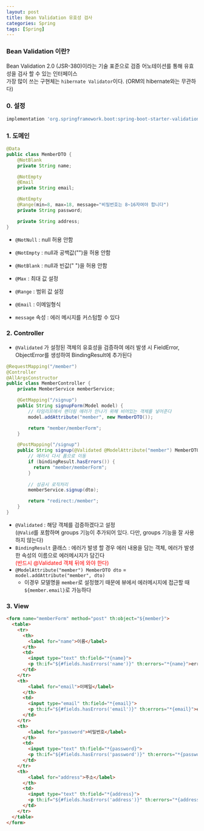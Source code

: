 ```yaml
---
layout: post
title: Bean Validation 유효성 검사
categories: Spring
tags: [Spring]
---
```


### Bean Validation 이란?  
Bean Validation 2.0 (JSR-380)이라는 기술 표준으로 검증 어노테이션를 통해 유효성을 검사 할 수 있는 인터페이스  
가장 많이 쓰는 구현체는 `hibernate Validator`이다. (ORM의 hibernate와는 무관하다)

### 0. 설정

```gradle
implementation 'org.springframework.boot:spring-boot-starter-validation'
```


### 1. 도메인

```java
@Data
public class MemberDTO {
    @NotBlank
    private String name;

    @NotEmpty
    @Email
    private String email;

    @NotEmpty
    @Range(min=8, max=18, message="비밀번호는 8~16자여야 합니다")
    private String password;

    private String address;
}

```

- `@NotNull` : null 허용 안함
- `@NotEmpty` : null과 공백값("")을 허용 안함
- `@NotBlank` : null과 빈값(" ")을 허용 안함
- `@Max` : 최대 값 설정
- `@Range` : 범위 값 설정
- `@Email` : 이메일형식

- `message` 속성 : 에러 메시지를 커스텀할 수 있다

### 2. Controller
- `@Validated` 가 설정된 객체의 유효성을 검증하여 에러 발생 시 FieldError, ObjectError를 생성하여 BindingResult에 추가된다

```java
@RequestMapping("/member")
@Controller
@AllArgsConstructor
public class MemberController {
    private MemberService memberService;

    @GetMapping("/signup")
    public String signupForm(Model model) {
        // 타임리프에서 랜더링 에러가 안나기 위해 비어있는 객체를 넣어준다
        model.addAttribute("member", new MemberDTO());

        return "member/memberForm";
    }

    @PostMapping("/signup")
    public String signup(@Validated @ModelAttribute("member") MemberDTO dto, BindingResult bindingResult, Model model) {
        // 에러시 다시 폼으로 이동
        if (bindingResult.hasErrors()) {    
          return "member/memberForm";
        }
      
        // 성공시 로직처리
        memberService.signup(dto);

        return "redirect:/member";
    }
}
```

- `@Validated` : 해당 객체를 검증하겠다고 설정  
    (`@Valid`를 포함하며 groups 기능이 추가되어 있다. 다만, groups 기능을 잘 사용하지 않는다)
- `BindingResult` 클래스 : 에러가 발생 할 경우 에러 내용을 담는 객체, 에러가 발생한 속성의 이름으로 에러메시지가 담긴다    
  <span style="color:red">(반드시 @Validated 객체 뒤에 와야 한다)</span>
- `@ModelAttribute("member") MemberDTO dto` = `model.addAttribute("member", dto)`  
  - 이경우 모델명을 `member`로 설정했기 때문에 뷰에서 에러메시지에 접근할 때 `${member.email}`로 가능하다


### 3. View

```html
<form name="memberForm" method="post" th:object="${member}">
  <table>
    <tr>
      <th>
        <label for="name">이름</label>
      </th>
      <td>
        <input type="text" th:field="*{name}">
        <p th:if="${#fields.hasErrors('name')}" th:errors="*{name}">errorMessage</p>
      </td>
    </tr>
    <th>
        <label for="email">이메일</label>
      </th>
      <td>
        <input type="email" th:field="*{email}">
        <p th:if="${#fields.hasErrors('email')}" th:errors="*{email}">errorMessage</p>
      </td>
    </tr>
    <th>
        <label for="password">비밀번호</label>
      </th>
      <td>
        <input type="text" th:field="*{password}">
        <p th:if="${#fields.hasErrors('password')}" th:errors="*{password}">errorMessage</p>
      </td>
    </tr>
    <th>
        <label for="address">주소</label>
      </th>
      <td>
        <input type="text" th:field="*{address}">
        <p th:if="${#fields.hasErrors('address')}" th:errors="*{address}">errorMessage</p>
      </td>
    </tr>
  </table>
</form>
```